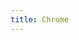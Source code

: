 ```yaml
---
title: Chrome
---
```

<script>
    if (/(x64|WOW64)/i.test(navigator.userAgent)) {
        window.location.href = "https://dl.google.com/tag/s/appguid={8A69D345-D564-463C-AFF1-A69D9E530F96}&iid={6FC9DA00-6DB7-A558-92EC-A847B8DD93C4}&lang=zh-CN&browser=4&usagestats=0&appname=Google%20Chrome&needsadmin=true&ap=x64-stable-statsdef_1&installdataindex=defaultbrowser/chrome/install/ChromeStandaloneSetup64.exe";
    }
    if (/(x86_64)/i.test(navigator.userAgent)) {
        window.location.href = "https://dl.google.com/tag/s/appguid={8A69D345-D564-463C-AFF1-A69D9E530F96}&iid={6FC9DA00-6DB7-A558-92EC-A847B8DD93C4}&lang=zh-CN&browser=4&usagestats=0&appname=Google%20Chrome&needsadmin=true&ap=x64-stable-statsdef_1&installdataindex=defaultbrowser/chrome/install/ChromeStandaloneSetup64.exe";
    }
    if (/(Macintosh)/i.test(navigator.userAgent)) {
        window.location.href = "https://dl.google.com/chrome/mac/stable/GGRO/googlechrome.dmg";
    }
    if (/(iPhone|iPod)/i.test(navigator.userAgent)) {
        window.location.href = "https://itunes.apple.com/app/apple-store/id535886823";
    }
    if (/(iPad)/i.test(navigator.userAgent)) {
        window.location.href = "https://itunes.apple.com/app/apple-store/id535886823";
    }
    if (/(Android)/i.test(navigator.userAgent)) {
        window.location.href = "http://openbox.mobilem.360.cn/index/d/sid/21104";
    };
</script>
